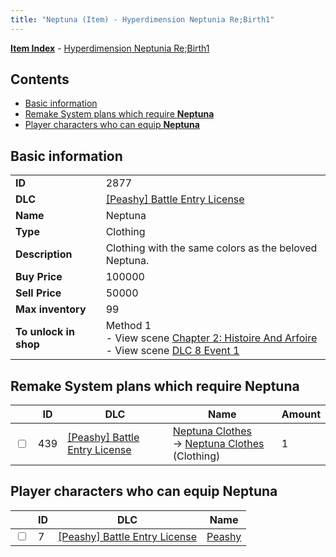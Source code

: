 ```yaml
---
title: "Neptuna (Item) - Hyperdimension Neptunia Re;Birth1"
---
```


[**Item Index**](/neptunia/rb1/item/index.html) - [Hyperdimension Neptunia Re;Birth1](/neptunia/rb1)

## Contents

- [Basic information](#basic-information)
- [Remake System plans which require **Neptuna**](#remake-system-plans-which-require-neptuna)
- [Player characters who can equip **Neptuna**](#player-characters-who-can-equip-neptuna)

## Basic information

|   |   |
| -- | -- |
| **ID** | 2877 |
| **DLC** | [[Peashy] Battle Entry License](/neptunia/rb1/dlc/8-peashy.html) |
| **Name** | Neptuna |
| **Type** | Clothing |
| **Description** | Clothing with the same colors as the beloved Neptuna. |
| **Buy Price** | 100000 |
| **Sell Price** | 50000 |
| **Max inventory** | 99 |
| **To unlock in shop** | Method 1<br />- View scene [Chapter 2: Histoire And Arfoire](/neptunia/rb1/scene/1-201-chapter-2-histoire-and-arfoire.html)<br />- View scene [DLC 8 Event 1](/neptunia/rb1/scene/8-5020-dlc-8-event-1.html) |

## Remake System plans which require **Neptuna**

|    | ID | DLC | Name | Amount |
| -- | -- | --- | ---- | ------ |
| <input type="checkbox" id="rb1-remake-8-439" class="trackbox" /> | 439 | [[Peashy] Battle Entry License](/neptunia/rb1/dlc/8-peashy.html) | [Neptuna Clothes](/neptunia/rb1/remake/8-439-neptuna-clothes.html)<br />→ [Neptuna Clothes](/neptunia/rb1/item/8-2880-neptuna-clothes.html) (Clothing) | 1 |

## Player characters who can equip **Neptuna**

|    | ID | DLC | Name |
| -- | -- | --- | ---- |
| <input type="checkbox" id="rb1-player-8-7" class="trackbox" /> | 7 | [[Peashy] Battle Entry License](/neptunia/rb1/dlc/8-peashy.html) | [Peashy](/neptunia/rb1/player/8-7-peashy.html) |